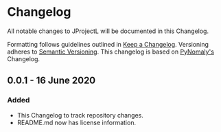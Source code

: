 # Changelog
All notable changes to JProjectL will be documented in this Changelog.

Formatting follows guidelines outlined in [Keep a Changelog](https://keepachangelog.com/en/1.0.0/). Versioning adheres to [Semantic Versioning](https://semver.org/spec/v2.0.0.html). This changelog is based on [PyNomaly's](https://github.com/vc1492a/PyNomaly/blob/master/changelog.md#changelog) Changelog.

## 0.0.1 - 16 June 2020
### Added
- This Changelog to track repository changes.
- README.md now has license information.